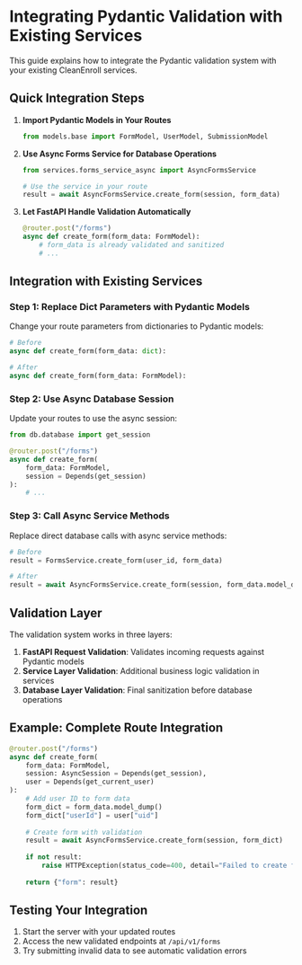 # Integrating Pydantic Validation with Existing Services

This guide explains how to integrate the Pydantic validation system with your existing CleanEnroll services.

## Quick Integration Steps

1. **Import Pydantic Models in Your Routes**
   ```python
   from models.base import FormModel, UserModel, SubmissionModel
   ```

2. **Use Async Forms Service for Database Operations**
   ```python
   from services.forms_service_async import AsyncFormsService
   
   # Use the service in your route
   result = await AsyncFormsService.create_form(session, form_data)
   ```

3. **Let FastAPI Handle Validation Automatically**
   ```python
   @router.post("/forms")
   async def create_form(form_data: FormModel):
       # form_data is already validated and sanitized
       # ...
   ```

## Integration with Existing Services

### Step 1: Replace Dict Parameters with Pydantic Models

Change your route parameters from dictionaries to Pydantic models:

```python
# Before
async def create_form(form_data: dict):

# After
async def create_form(form_data: FormModel):
```

### Step 2: Use Async Database Session

Update your routes to use the async session:

```python
from db.database import get_session

@router.post("/forms")
async def create_form(
    form_data: FormModel,
    session = Depends(get_session)
):
    # ...
```

### Step 3: Call Async Service Methods

Replace direct database calls with async service methods:

```python
# Before
result = FormsService.create_form(user_id, form_data)

# After
result = await AsyncFormsService.create_form(session, form_data.model_dump())
```

## Validation Layer

The validation system works in three layers:

1. **FastAPI Request Validation**: Validates incoming requests against Pydantic models
2. **Service Layer Validation**: Additional business logic validation in services
3. **Database Layer Validation**: Final sanitization before database operations

## Example: Complete Route Integration

```python
@router.post("/forms")
async def create_form(
    form_data: FormModel,
    session: AsyncSession = Depends(get_session),
    user = Depends(get_current_user)
):
    # Add user ID to form data
    form_dict = form_data.model_dump()
    form_dict["userId"] = user["uid"]
    
    # Create form with validation
    result = await AsyncFormsService.create_form(session, form_dict)
    
    if not result:
        raise HTTPException(status_code=400, detail="Failed to create form")
    
    return {"form": result}
```

## Testing Your Integration

1. Start the server with your updated routes
2. Access the new validated endpoints at `/api/v1/forms`
3. Try submitting invalid data to see automatic validation errors